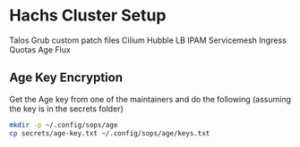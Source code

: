 # Hachs Cluster Setup 

Talos
    Grub
    custom patch files
Cilium 
    Hubble
    LB IPAM
    Servicemesh
    Ingress
    Quotas 
Age
Flux


## Age Key Encryption

Get the Age key from one of the maintainers and do the following (assuming the key is in the secrets folder)

```bash
mkdir -p ~/.config/sops/age
cp secrets/age-key.txt ~/.config/sops/age/keys.txt
```


